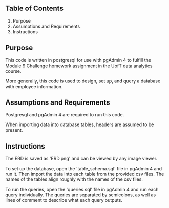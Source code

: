 ## Table of Contents

1. Purpose
3. Assumptions and Requirements
4. Instructions

## Purpose

This code is written in postgresql for use with pgAdmin 4 to fulfill the Module 9 Challenge homework assignment in the UofT data analytics course. 

More generally, this code is used to design, set up, and query a database with employee information. 

## Assumptions and Requirements 

Postgresql and pgAdmin 4 are required to run this code. 

When importing data into database tables, headers are assumed to be present.

## Instructions 

The ERD is saved as 'ERD.png' and can be viewed by any image viewer. 

To set up the database, open the 'table_schema.sql' file in pgAdmin 4 and run it. Then import the data into each table from the provided csv files. The names of the tables align roughly with the names of the csv files.

To run the queries, open the 'queries.sql' file in pgAdmin 4 and run each query individually. The queries are separated by semicolons, as well as lines of comment to describe what each query outputs.